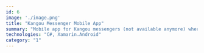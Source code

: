 ```yaml
---
id: 6
image: './image.png'
title: "Kangou Messenger Mobile App"
summary: "Mobile app for Kangou messengers (not available anymore) where they can receive delivery orders near to their location."
technologies: "C#, Xamarin.Android"
category: "1"
---
```

